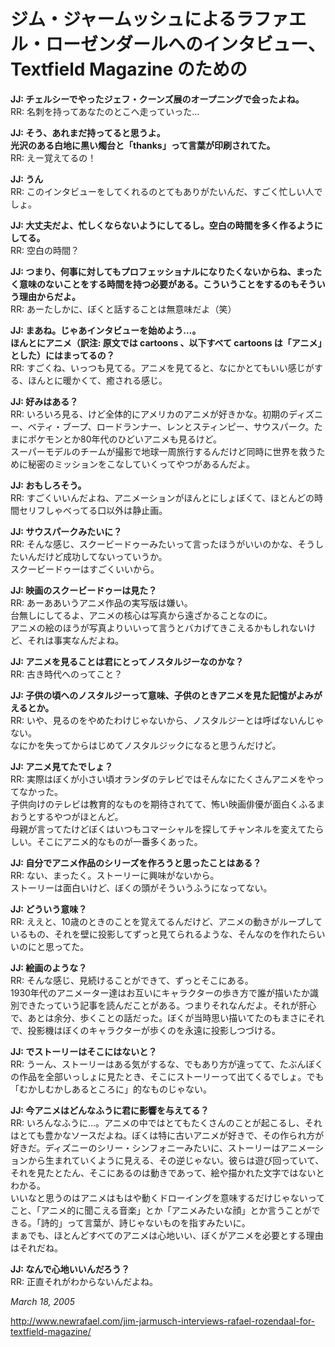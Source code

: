 # ジム・ジャームッシュによるラファエル・ローゼンダールへのインタビュー、Textfield Magazine のための

**JJ: チェルシーでやったジェフ・クーンズ展のオープニングで会ったよね。**  
  RR: 名刺を持ってあなたのとこへ走っていった…

**JJ: そう、あれまだ持ってると思うよ。  
  光沢のある白地に黒い燭台と「thanks」って言葉が印刷されてた。**  
  RR: えー覚えてるの！

**JJ: うん**  
  RR: このインタビューをしてくれるのとてもありがたいんだ、すごく忙しい人でしょ。

**JJ: 大丈夫だよ、忙しくならないようにしてるし。空白の時間を多く作るようにしてる。**  
  RR: 空白の時間？

**JJ: つまり、何事に対してもプロフェッショナルになりたくないからね、まったく意味のないことをする時間を持つ必要がある。こういうことをするのもそういう理由からだよ。**  
  RR: あーたしかに、ぼくと話することは無意味だよ（笑）

**JJ: まあね。じゃあインタビューを始めよう…。  
  ほんとにアニメ（訳注: 原文では cartoons 、以下すべて cartoons は「アニメ」とした）にはまってるの？**  
  RR: すごくね、いっつも見てる。アニメを見てると、なにかとてもいい感じがする、ほんとに暖かくて、癒される感じ。

**JJ: 好みはある？**  
  RR: いろいろ見る、けど全体的にアメリカのアニメが好きかな。初期のディズニー、ベティ・ブープ、ロードランナー、レンとスティンピー、サウスパーク。たまにポケモンとか80年代のひどいアニメも見るけど。  
  スーパーモデルのチームが撮影で地球一周旅行するんだけど同時に世界を救うために秘密のミッションをこなしていくってやつがあるんだよ。

**JJ: おもしろそう。**  
  RR: すごくいいんだよね、アニメーションがほんとにしょぼくて、ほとんどの時間セリフしゃべってる口以外は静止画。

**JJ: サウスパークみたいに？**  
  RR: そんな感じ、スクービードゥーみたいって言ったほうがいいのかな、そうしたいんだけど成功してないっていうか。  
  スクービードゥーはすごくいいから。

**JJ: 映画のスクービードゥーは見た？**  
  RR: あーああいうアニメ作品の実写版は嫌い。  
  台無しにしてるよ、アニメの核心は写真から遠ざかることなのに。  
  アニメの絵のほうが写真よりいいって言うとバカげてきこえるかもしれないけど、それは事実なんだよね。

**JJ: アニメを見ることは君にとってノスタルジーなのかな？**  
  RR: 古き時代へのってこと？

**JJ: 子供の頃へのノスタルジーって意味、子供のときアニメを見た記憶がよみがえるとか。**  
  RR: いや、見るのをやめたわけじゃないから、ノスタルジーとは呼ばないんじゃない。  
  なにかを失ってからはじめてノスタルジックになると思うんだけど。

**JJ: アニメ見てたでしょ？**  
  RR: 実際はぼくが小さい頃オランダのテレビではそんなにたくさんアニメをやってなかった。  
  子供向けのテレビは教育的なものを期待されてて、怖い映画俳優が面白くふるまおうとするやつがほとんど。  
  母親が言ってたけどぼくはいつもコマーシャルを探してチャンネルを変えてたらしい。そこにアニメ的なものが一番多くあった。

**JJ: 自分でアニメ作品のシリーズを作ろうと思ったことはある？**  
  RR: ない、まったく。ストーリーに興味がないから。  
  ストーリーは面白いけど、ぼくの頭がそういうふうになってない。

**JJ: どういう意味？**  
  RR: ええと、10歳のときのことを覚えてるんだけど、アニメの動きがループしているもの、それを壁に投影してずっと見てられるような、そんなのを作れたらいいのにと思ってた。

**JJ: 絵画のような？**  
  RR: そんな感じ、見続けることができて、ずっとそこにある。  
  1930年代のアニメーター達はお互いにキャラクターの歩き方で誰が描いたか識別できたっていう記事を読んだことがある。つまりそれなんだよ。それが肝心で、あとは余分、歩くことの話だった。ぼくが当時思い描いてたのもまさにそれで、投影機はぼくのキャラクターが歩くのを永遠に投影しつづける。

**JJ: でストーリーはそこにはないと？**  
  RR: うーん、ストーリーはある気がするな、でもあり方が違ってて、たぶんぼくの作品を全部いっしょに見たとき、そこにストーリーって出てくるでしょ。でも「むかしむかしあるところに」的なものじゃない。

**JJ: 今アニメはどんなふうに君に影響を与えてる？**  
  RR: いろんなふうに…。アニメの中ではとてもたくさんのことが起こるし、それはとても豊かなソースだよね。ぼくは特に古いアニメが好きで、その作られ方が好きだ。ディズニーのシリー・シンフォニーみたいに、ストーリーはアニメーションから生まれていくように見える、その逆じゃない。彼らは遊び回っていて、それを見たとたん、そこにあるのは動きであって、絵や描かれた文字ではないとわかる。  
  いいなと思うのはアニメはもはや動くドローイングを意味するだけじゃないってこと、「アニメ的に聞こえる音楽」とか「アニメみたいな顔」とか言うことができる。「詩的」って言葉が、詩じゃないものを指すみたいに。  
  まぁでも、ほとんどすべてのアニメは心地いい、ぼくがアニメを必要とする理由はそれだね。

**JJ: なんで心地いいんだろう？**  
  RR: 正直それがわからないんだよね。


_March 18, 2005_

<http://www.newrafael.com/jim-jarmusch-interviews-rafael-rozendaal-for-textfield-magazine/>

